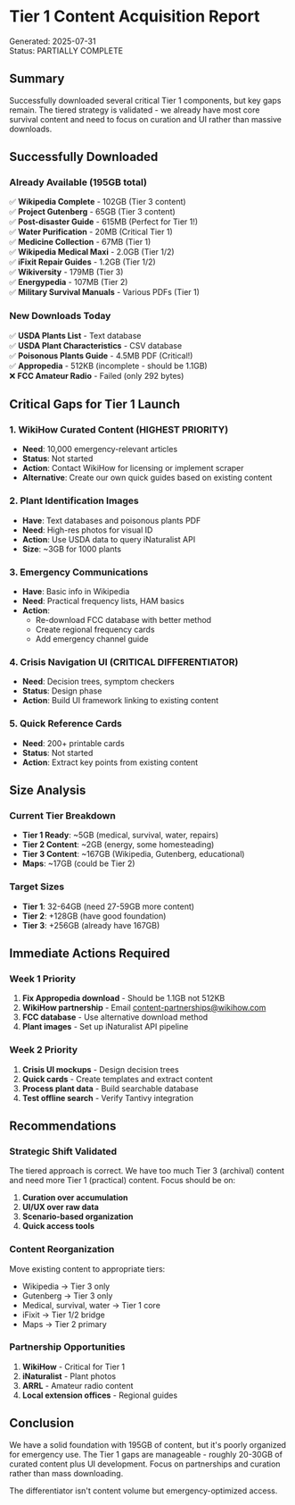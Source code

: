 # Tier 1 Content Acquisition Report

Generated: 2025-07-31  
Status: PARTIALLY COMPLETE

## Summary

Successfully downloaded several critical Tier 1 components, but key gaps remain. The tiered strategy is validated - we already have most core survival content and need to focus on curation and UI rather than massive downloads.

## Successfully Downloaded

### Already Available (195GB total)
✅ **Wikipedia Complete** - 102GB (Tier 3 content)  
✅ **Project Gutenberg** - 65GB (Tier 3 content)  
✅ **Post-disaster Guide** - 615MB (Perfect for Tier 1!)  
✅ **Water Purification** - 20MB (Critical Tier 1)  
✅ **Medicine Collection** - 67MB (Tier 1)  
✅ **Wikipedia Medical Maxi** - 2.0GB (Tier 1/2)  
✅ **iFixit Repair Guides** - 1.2GB (Tier 1/2)  
✅ **Wikiversity** - 179MB (Tier 3)  
✅ **Energypedia** - 107MB (Tier 2)  
✅ **Military Survival Manuals** - Various PDFs (Tier 1)  

### New Downloads Today
✅ **USDA Plants List** - Text database  
✅ **USDA Plant Characteristics** - CSV database  
✅ **Poisonous Plants Guide** - 4.5MB PDF (Critical!)  
✅ **Appropedia** - 512KB (incomplete - should be 1.1GB)  
❌ **FCC Amateur Radio** - Failed (only 292 bytes)  

## Critical Gaps for Tier 1 Launch

### 1. WikiHow Curated Content (HIGHEST PRIORITY)
- **Need**: 10,000 emergency-relevant articles
- **Status**: Not started
- **Action**: Contact WikiHow for licensing or implement scraper
- **Alternative**: Create our own quick guides based on existing content

### 2. Plant Identification Images
- **Have**: Text databases and poisonous plants PDF
- **Need**: High-res photos for visual ID
- **Action**: Use USDA data to query iNaturalist API
- **Size**: ~3GB for 1000 plants

### 3. Emergency Communications
- **Have**: Basic info in Wikipedia
- **Need**: Practical frequency lists, HAM basics
- **Action**: 
  - Re-download FCC database with better method
  - Create regional frequency cards
  - Add emergency channel guide

### 4. Crisis Navigation UI (CRITICAL DIFFERENTIATOR)
- **Need**: Decision trees, symptom checkers
- **Status**: Design phase
- **Action**: Build UI framework linking to existing content

### 5. Quick Reference Cards
- **Need**: 200+ printable cards
- **Status**: Not started
- **Action**: Extract key points from existing content

## Size Analysis

### Current Tier Breakdown
- **Tier 1 Ready**: ~5GB (medical, survival, water, repairs)
- **Tier 2 Content**: ~2GB (energy, some homesteading)
- **Tier 3 Content**: ~167GB (Wikipedia, Gutenberg, educational)
- **Maps**: ~17GB (could be Tier 2)

### Target Sizes
- **Tier 1**: 32-64GB (need 27-59GB more content)
- **Tier 2**: +128GB (have good foundation)
- **Tier 3**: +256GB (already have 167GB)

## Immediate Actions Required

### Week 1 Priority
1. **Fix Appropedia download** - Should be 1.1GB not 512KB
2. **WikiHow partnership** - Email content-partnerships@wikihow.com
3. **FCC database** - Use alternative download method
4. **Plant images** - Set up iNaturalist API pipeline

### Week 2 Priority
1. **Crisis UI mockups** - Design decision trees
2. **Quick cards** - Create templates and extract content
3. **Process plant data** - Build searchable database
4. **Test offline search** - Verify Tantivy integration

## Recommendations

### Strategic Shift Validated
The tiered approach is correct. We have too much Tier 3 (archival) content and need more Tier 1 (practical) content. Focus should be on:
1. **Curation over accumulation**
2. **UI/UX over raw data**
3. **Scenario-based organization**
4. **Quick access tools**

### Content Reorganization
Move existing content to appropriate tiers:
- Wikipedia → Tier 3 only
- Gutenberg → Tier 3 only  
- Medical, survival, water → Tier 1 core
- iFixit → Tier 1/2 bridge
- Maps → Tier 2 primary

### Partnership Opportunities
1. **WikiHow** - Critical for Tier 1
2. **iNaturalist** - Plant photos
3. **ARRL** - Amateur radio content
4. **Local extension offices** - Regional guides

## Conclusion

We have a solid foundation with 195GB of content, but it's poorly organized for emergency use. The Tier 1 gaps are manageable - roughly 20-30GB of curated content plus UI development. Focus on partnerships and curation rather than mass downloading.

The differentiator isn't content volume but emergency-optimized access.